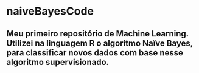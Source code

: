 # naiveBayesCode
## Meu primeiro repositório de Machine Learning. Utilizei na linguagem R o algoritmo Naïve Bayes, para classificar novos dados com base nesse algoritmo supervisionado.
